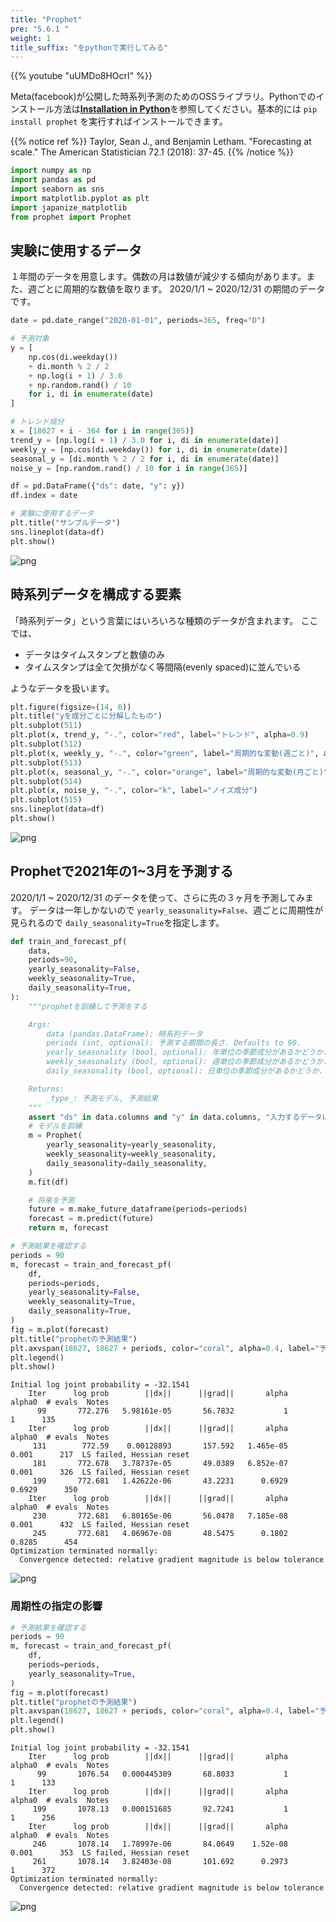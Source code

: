 ```yaml
---
title: "Prophet"
pre: "5.6.1 "
weight: 1
title_suffix: "をpythonで実行してみる"
---
```


{{% youtube "uUMDo8HOcrI" %}}

Meta(facebook)が公開した時系列予測のためのOSSライブラリ。Pythonでのインストール方法は[**Installation in Python**](https://facebook.github.io/prophet/docs/installation.html#python)を参照してください。基本的には `pip install prophet` を実行すればインストールできます。

{{% notice ref %}}
Taylor, Sean J., and Benjamin Letham. "Forecasting at scale." The American Statistician 72.1 (2018): 37-45.
{{% /notice %}}

```python
import numpy as np
import pandas as pd
import seaborn as sns
import matplotlib.pyplot as plt
import japanize_matplotlib
from prophet import Prophet
```

## 実験に使用するデータ
１年間のデータを用意します。偶数の月は数値が減少する傾向があります。また、週ごとに周期的な数値を取ります。
2020/1/1 ~ 2020/12/31 の期間のデータです。


```python
date = pd.date_range("2020-01-01", periods=365, freq="D")

# 予測対象
y = [
    np.cos(di.weekday())
    + di.month % 2 / 2
    + np.log(i + 1) / 3.0
    + np.random.rand() / 10
    for i, di in enumerate(date)
]

# トレンド成分
x = [18627 + i - 364 for i in range(365)]
trend_y = [np.log(i + 1) / 3.0 for i, di in enumerate(date)]
weekly_y = [np.cos(di.weekday()) for i, di in enumerate(date)]
seasonal_y = [di.month % 2 / 2 for i, di in enumerate(date)]
noise_y = [np.random.rand() / 10 for i in range(365)]

df = pd.DataFrame({"ds": date, "y": y})
df.index = date

# 実験に使用するデータ
plt.title("サンプルデータ")
sns.lineplot(data=df)
plt.show()
```


    
![png](/images/timeseries/forecast/001-Prophet_files/001-Prophet_5_0.png)
    


## 時系列データを構成する要素
「時系列データ」という言葉にはいろいろな種類のデータが含まれます。
ここでは、

- データはタイムスタンプと数値のみ
- タイムスタンプは全て欠損がなく等間隔(evenly spaced)に並んでいる

ようなデータを扱います。


```python
plt.figure(figsize=(14, 6))
plt.title("yを成分ごとに分解したもの")
plt.subplot(511)
plt.plot(x, trend_y, "-.", color="red", label="トレンド", alpha=0.9)
plt.subplot(512)
plt.plot(x, weekly_y, "-.", color="green", label="周期的な変動(週ごと)", alpha=0.9)
plt.subplot(513)
plt.plot(x, seasonal_y, "-.", color="orange", label="周期的な変動(月ごと)", alpha=0.9)
plt.subplot(514)
plt.plot(x, noise_y, "-.", color="k", label="ノイズ成分")
plt.subplot(515)
sns.lineplot(data=df)
plt.show()
```


    
![png](/images/timeseries/forecast/001-Prophet_files/001-Prophet_7_0.png)
    


## Prophetで2021年の1~3月を予測する
2020/1/1 ~ 2020/12/31 のデータを使って、さらに先の３ヶ月を予測してみます。
データは一年しかないので `yearly_seasonality=False`、週ごとに周期性が見られるので `daily_seasonality=True`を指定します。


```python
def train_and_forecast_pf(
    data,
    periods=90,
    yearly_seasonality=False,
    weekly_seasonality=True,
    daily_seasonality=True,
):
    """prophetを訓練して予測をする

    Args:
        data (pandas.DataFrame): 時系列データ
        periods (int, optional): 予測する期間の長さ. Defaults to 90.
        yearly_seasonality (bool, optional): 年単位の季節成分があるかどうか. Defaults to False.
        weekly_seasonality (bool, optional): 週単位の季節成分があるかどうか. Defaults to True.
        daily_seasonality (bool, optional): 日単位の季節成分があるかどうか. Defaults to True.

    Returns:
        _type_: 予測モデル, 予測結果
    """
    assert "ds" in data.columns and "y" in data.columns, "入力するデータにはds, yの列が必要です。"
    # モデルを訓練
    m = Prophet(
        yearly_seasonality=yearly_seasonality,
        weekly_seasonality=weekly_seasonality,
        daily_seasonality=daily_seasonality,
    )
    m.fit(df)

    # 将来を予測
    future = m.make_future_dataframe(periods=periods)
    forecast = m.predict(future)
    return m, forecast
```


```python
# 予測結果を確認する
periods = 90
m, forecast = train_and_forecast_pf(
    df,
    periods=periods,
    yearly_seasonality=False,
    weekly_seasonality=True,
    daily_seasonality=True,
)
fig = m.plot(forecast)
plt.title("prophetの予測結果")
plt.axvspan(18627, 18627 + periods, color="coral", alpha=0.4, label="予測期間")
plt.legend()
plt.show()
```

    Initial log joint probability = -32.1541
        Iter      log prob        ||dx||      ||grad||       alpha      alpha0  # evals  Notes 
          99       772.276   5.98161e-05       56.7832           1           1      135   
        Iter      log prob        ||dx||      ||grad||       alpha      alpha0  # evals  Notes 
         131        772.59    0.00128893       157.592   1.465e-05       0.001      217  LS failed, Hessian reset 
         181       772.678   3.78737e-05       49.0389   6.852e-07       0.001      326  LS failed, Hessian reset 
         199       772.681   1.42622e-06       43.2231      0.6929      0.6929      350   
        Iter      log prob        ||dx||      ||grad||       alpha      alpha0  # evals  Notes 
         230       772.681   6.80165e-06       56.0478   7.185e-08       0.001      432  LS failed, Hessian reset 
         245       772.681   4.06967e-08       48.5475      0.1802      0.8285      454   
    Optimization terminated normally: 
      Convergence detected: relative gradient magnitude is below tolerance



![png](/images/timeseries/forecast/001-Prophet_files/001-Prophet_10_1.png)

### 周期性の指定の影響


```python
# 予測結果を確認する
periods = 90
m, forecast = train_and_forecast_pf(
    df,
    periods=periods,
    yearly_seasonality=True,
)
fig = m.plot(forecast)
plt.title("prophetの予測結果")
plt.axvspan(18627, 18627 + periods, color="coral", alpha=0.4, label="予測期間")
plt.legend()
plt.show()
```

    Initial log joint probability = -32.1541
        Iter      log prob        ||dx||      ||grad||       alpha      alpha0  # evals  Notes 
          99       1076.54   0.000445309       68.8033           1           1      133   
        Iter      log prob        ||dx||      ||grad||       alpha      alpha0  # evals  Notes 
         199       1078.13   0.000151685       92.7241           1           1      256   
        Iter      log prob        ||dx||      ||grad||       alpha      alpha0  # evals  Notes 
         246       1078.14   1.78997e-06       84.0649    1.52e-08       0.001      353  LS failed, Hessian reset 
         261       1078.14   3.82403e-08       101.692      0.2973           1      372   
    Optimization terminated normally: 
      Convergence detected: relative gradient magnitude is below tolerance



    
![png](/images/timeseries/forecast/001-Prophet_files/001-Prophet_12_1.png)
    

